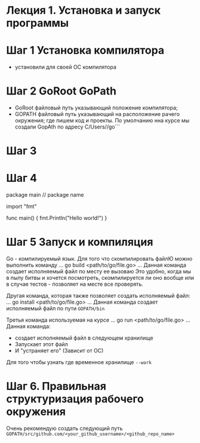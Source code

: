 # Лекция 1. Установка и запуск программы

# Шаг 1 Установка компилятора
* установили для своей ОС компилятора

# Шаг 2 GoRoot GoPath
* GoRoot  файловый путь указывающий положение компилятора;
* GOPATH  файловый путь указывающий на расположение рачего окружения;
где пишем код и проекты. По умолчанию нна курсе мы создали GopAth  по адресу С/Users/<username>/go```

# Шаг 3


# Шаг 4

package main // package name

import "fmt"

func main() {
		fmt.Println("Hello world!")
}

# Шаг 5 Запуск и компиляция
Go -  компилируемый язык. Для того что скомпилировать файлЮ можно выполнить команду
...
go build <path/to/go/file.go>
...
Данная команда создает исполняемый файл по месту ее вызоваю Это удобно, когда мы в пылу битвы и хочется посмотреть, скомпилируется ли оно вообще или в случае тестов - позволяет на месте все проверять.

Другая команда, которая также позволяет создать исполняемый файл:
...
go install <path/to/go/file.go>
...
Данная команда создает исполняемый файл по пути ```GOPATH/bin```

Третья команда используемая на курсе
...
go run <path/to/go/file.go>
...
Данная команда:
* создает исполняемый файл в следующем хранилище
* Запускает этот файл 
* И "устраняет его" (Зависит от ОС)

Для того чтобы узнать где временное хранилище ```--work```

# Шаг 6. Правильная структуризация рабочего окружения
Очень рекомендую создать следующий путь ```GOPATH/src/github.com/<your_github_username>/<github_repo_name>```